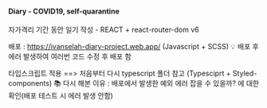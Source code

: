 #### Diary - COVID19, self-quarantine

자가격리 기간 동안 일기 작성 - REACT + react-router-dom v6

배포 : https://ivanselah-diary-project.web.app/ (Javascript + SCSS)
💡 배포 후 에러 발생하여 여러번 코드 수정 후 배포 함

타입스크립트 적용 ==> 처음부터 다시 typescript 폴더 참고 (Typesciprt + Styled-components)
📚 다시 해본 이유 : 배포에서 발생한 예외 에러 잡을 수 있을까? 에 대한 확인(배포 테스트 시 에러 발생 안함)
